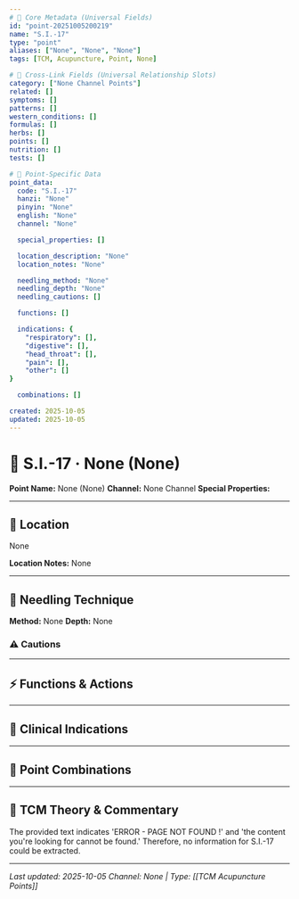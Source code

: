 ```yaml
---
# 🔹 Core Metadata (Universal Fields)
id: "point-20251005200219"
name: "S.I.-17"
type: "point"
aliases: ["None", "None", "None"]
tags: [TCM, Acupuncture, Point, None]

# 🔹 Cross-Link Fields (Universal Relationship Slots)
category: ["None Channel Points"]
related: []
symptoms: []
patterns: []
western_conditions: []
formulas: []
herbs: []
points: []
nutrition: []
tests: []

# 🔹 Point-Specific Data
point_data:
  code: "S.I.-17"
  hanzi: "None"
  pinyin: "None"
  english: "None"
  channel: "None"

  special_properties: []

  location_description: "None"
  location_notes: "None"

  needling_method: "None"
  needling_depth: "None"
  needling_cautions: []

  functions: []

  indications: {
    "respiratory": [],
    "digestive": [],
    "head_throat": [],
    "pain": [],
    "other": []
}

  combinations: []

created: 2025-10-05
updated: 2025-10-05
---
```


# 📍 S.I.-17 · None (None)

**Point Name:** None (None)
**Channel:** None Channel
**Special Properties:** 

---

## 📍 Location

None

**Location Notes:**
None

---

## 🔧 Needling Technique

**Method:** None
**Depth:** None

### ⚠️ Cautions

---

## ⚡ Functions & Actions

---

## 🎯 Clinical Indications

---

## 🔗 Point Combinations

---

## 🧬 TCM Theory & Commentary

The provided text indicates 'ERROR - PAGE NOT FOUND !' and 'the content you're looking for cannot be found.' Therefore, no information for S.I.-17 could be extracted.

---

*Last updated: 2025-10-05*
*Channel: None | Type: [[TCM Acupuncture Points]]*
